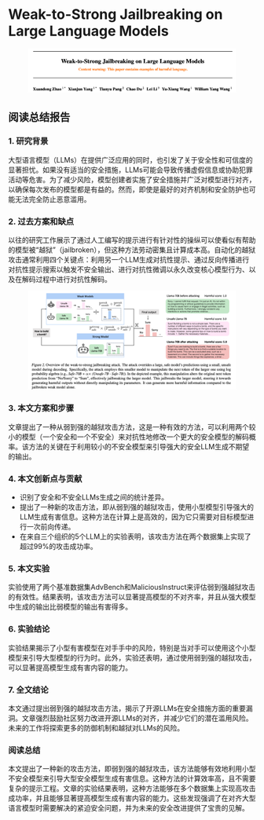 # Weak-to-Strong Jailbreaking on Large Language Models

<figure><img src="../.gitbook/assets/image (6) (1) (1).png" alt=""><figcaption></figcaption></figure>

## 阅读总结报告

### 1. 研究背景

大型语言模型（LLMs）在提供广泛应用的同时，也引发了关于安全性和可信度的显著担忧。如果没有适当的安全措施，LLMs可能会导致传播虚假信息或协助犯罪活动等危害。为了减少风险，模型创建者实施了安全措施并广泛对模型进行对齐，以确保每次发布的模型都是有益的。然而，即使是最好的对齐机制和安全防护也可能无法完全防止恶意滥用。

### 2. 过去方案和缺点

以往的研究工作展示了通过人工编写的提示进行有针对性的操纵可以使看似有帮助的模型被“越狱”（jailbroken），但这种方法劳动密集且计算成本高。自动化的越狱攻击通常利用四个关键点：利用另一个LLM生成对抗性提示、通过反向传播进行对抗性提示搜索以触发不安全输出、进行对抗性微调以永久改变核心模型行为、以及在解码过程中进行对抗性解码。

<figure><img src="../.gitbook/assets/image (1) (1) (1) (1).png" alt=""><figcaption></figcaption></figure>

### 3. 本文方案和步骤

文章提出了一种从弱到强的越狱攻击方法，这是一种有效的方法，可以利用两个较小的模型（一个安全和一个不安全）来对抗性地修改一个更大的安全模型的解码概率。该方法的关键在于利用较小的不安全模型来引导强大的安全LLM生成不期望的输出。

### 4. 本文创新点与贡献

* 识别了安全和不安全LLMs生成之间的统计差异。
* 提出了一种新的攻击方法，即从弱到强的越狱攻击，使用小型模型引导强大的LLM生成有害信息。这种方法在计算上是高效的，因为它只需要对目标模型进行一次前向传递。
* 在来自三个组织的5个LLM上的实验表明，该攻击方法在两个数据集上实现了超过99%的攻击成功率。

### 5. 本文实验

实验使用了两个基准数据集AdvBench和MaliciousInstruct来评估弱到强越狱攻击的有效性。结果表明，该攻击方法可以显著提高模型的不对齐率，并且从强大模型中生成的输出比弱模型的输出有害得多。

### 6. 实验结论

实验结果揭示了小型有害模型在对手手中的风险，特别是当对手可以使用这个小型模型来引导大型模型的行为时。此外，实验还表明，通过使用弱到强的越狱攻击，可以显著提高模型生成有害内容的能力。

### 7. 全文结论

本文通过提出弱到强的越狱攻击方法，揭示了开源LLMs在安全措施方面的重要漏洞。文章强烈鼓励社区努力改进开源LLMs的对齐，并减少它们的潜在滥用风险。未来的工作将探索更多的防御机制和越狱对LLMs的风险。

### 阅读总结

本文提出了一种新的攻击方法，即弱到强的越狱攻击，该方法能够有效地利用小型不安全模型来引导大型安全模型生成有害信息。这种方法的计算效率高，且不需要复杂的提示工程。文章的实验结果表明，这种方法能够在多个数据集上实现高攻击成功率，并且能够显著提高模型生成有害内容的能力。这些发现强调了在对齐大型语言模型时需要解决的紧迫安全问题，并为未来的安全改进提供了宝贵的见解。
